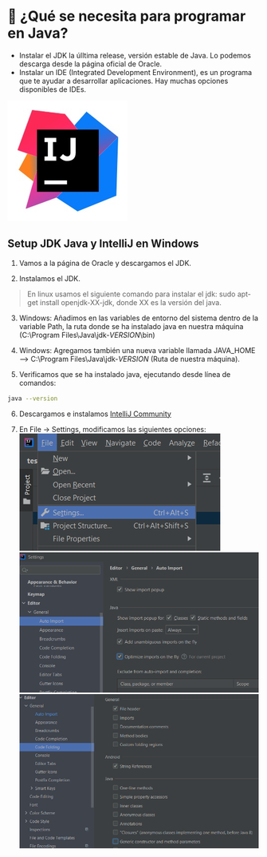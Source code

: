 # 💾 ¿Qué se necesita para programar en Java?

+ Instalar el JDK la úlltima release, versión estable de Java. Lo podemos descarga desde la página oficial de Oracle.
+ Instalar un IDE (Integrated Development Environment), es un programa que te ayudar a desarrollar aplicaciones. Hay muchas opciones disponibles de IDEs.

![IntelliJ](../img/intellij1.jpg)

## Setup JDK Java y IntelliJ en Windows

1. Vamos a la página de Oracle y descargamos el JDK.

2. Instalamos el JDK.

>En linux usamos el siguiente comando para instalar el jdk: sudo apt-get install openjdk-XX-jdk, donde XX es la versión del java.

3. Windows: Añadimos en las variables de entorno del sistema dentro de la variable Path, la ruta donde se ha instalado java en nuestra máquina (C:\Program Files\Java\jdk-*VERSION*\bin)

4. Windows: Agregamos también una nueva variable llamada JAVA_HOME --> C:\Program Files\Java\jdk-*VERSION* (Ruta de nuestra máquina).

5. Verificamos que se ha instalado java, ejecutando desde línea de comandos:

```bash
java --version
```

6. Descargamos e instalamos [IntelliJ Community](https://www.jetbrains.com/idea/download/#section=windows)

7. En File -> Settings, modificamos las siguientes opciones:
![IntelliJ](../img/settings.png)
![IntelliJ](../img/imports.png)
![IntelliJ](../img/codefolding.png)
